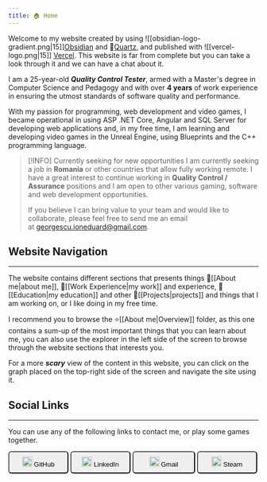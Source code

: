 ```yaml
---
title: 🏠 Home
---
```

Welcome to my website created by using ![[obsidian-logo-gradient.png|15]][Obsidian](https://obsidian.md/) and 🌱[Quartz](https://quartz.jzhao.xyz/), and published with ![[vercel-logo.png|15]] [Vercel](https://vercel.com/). This website is far from complete but you can take a look through it and we can have a chat about it.

I am a 25-year-old ***Quality Control Tester***, armed with a Master's degree in Computer Science and Pedagogy and with over **4 years** of work experience in ensuring the utmost standards of software quality and performance.

With my passion for programming, web development and video games, I became operational in using ASP .NET Core, Angular and SQL Server for developing web applications and, in my free time, I am learning and developing video games in the Unreal Engine, using Blueprints and the C++ programming language.

> [!INFO] Currently seeking for new opportunities
> I am currently seeking a job in **Romania** or other countries that allow fully working remote.
> I have a great interest to continue working in **Quality Control / Assurance** positions and I am open to other various gaming, software and web development opportunities.
> 
> If you believe I can bring value to your team and would like to collaborate, please feel free to send me an email at [georgescu.ioneduard@gmail.com](mailto:georgescu.ioneduard@gmail.com).

## Website Navigation
---
The website contains different sections that presents things 🌠[[About me|about me]], 💼[[Work Experience|my work]] and experience, 📄[[Education|my education]] and other 📌[[Projects|projects]] and things that I am working on, or I like doing in my free time.

I recommend you to browse the ⭐[[About me|Overview]] folder, as this one contains a sum-up of the most important things that you can learn about me, you can also use the explorer in the left side of the screen to browse through the website sections that interests you.

For a more ***scary*** view of the content in this website, you can click on the graph placed on the top-right side of the screen and navigate the site using it.
## Social Links
---
You can use any of the following links to contact me, or play some games together.

<button style="width:24%; height:45px; border-radius: 6px;" onclick="location.href = 'https://github.com/GeorgescuEduard';" id="gitButton"><img src="https://cdn-icons-png.flaticon.com/512/25/25231.png" width=20px>&nbsp;GitHub</button> <button style="width:24%; height:45px; border-radius: 6px;" onclick="location.href = 'https://www.linkedin.com/in/eduard-georgescu/';" id="linkedInButton"><img src="https://upload.wikimedia.org/wikipedia/commons/c/ca/LinkedIn_logo_initials.png" width=20px>&nbsp;LinkedIn</button> <button style="width:25%; height:45px; border-radius: 6px;" onclick="location.href = 'mailto:georgescu.ioneduard@gmail.com';" id="gmailButton"><img src="https://cdn1.iconfinder.com/data/icons/google-new-logos-1/32/gmail_new_logo-512.png" width=20px>&nbsp;Gmail</button> <button style="width:24%; height:45px; border-radius: 6px;" onclick="location.href = 'https://steamcommunity.com/profiles/76561198197029235/';" id="steamButton"><img src="https://1simplegame.com/wp-content/themes/1simplegametheme/img/Steam_icon_logo.png)" width=20px>&nbsp;Steam</button>
